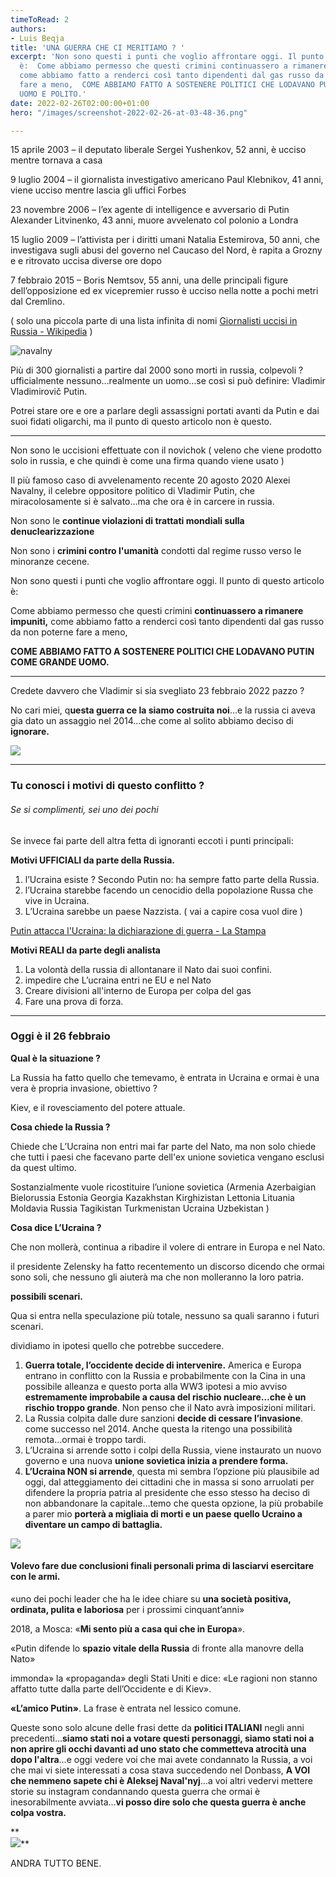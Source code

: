 ```yaml
---
timeToRead: 2
authors:
- Luis Beqja
title: 'UNA GUERRA CHE CI MERITIAMO ? '
excerpt: 'Non sono questi i punti che voglio affrontare oggi. Il punto di questo articolo
  è:  Come abbiamo permesso che questi crimini continuassero a rimanere impuniti,
  come abbiamo fatto a renderci così tanto dipendenti dal gas russo da non poterne
  fare a meno,  COME ABBIAMO FATTO A SOSTENERE POLITICI CHE LODAVANO PUTIN COME GRANDE
  UOMO E POLITO.'
date: 2022-02-26T02:00:00+01:00
hero: "/images/screenshot-2022-02-26-at-03-48-36.png"

---
```

15 aprile 2003 – il deputato liberale Sergei Yushenkov, 52 anni, è ucciso mentre tornava a casa

9 luglio 2004 – il giornalista investigativo americano Paul Klebnikov, 41 anni, viene ucciso mentre lascia gli uffici Forbes

23 novembre 2006 – l’ex agente di intelligence e avversario di Putin Alexander Litvinenko, 43 anni, muore avvelenato col polonio a Londra

15 luglio 2009 – l’attivista per i diritti umani Natalia Estemirova, 50 anni, che investigava sugli abusi del governo nel Caucaso del Nord, è rapita a Grozny e e ritrovato uccisa diverse ore dopo

7 febbraio 2015 – Boris Nemtsov, 55 anni, una delle principali figure dell’opposizione ed ex vicepremier russo è ucciso nella notte a pochi metri dal Cremlino.

( solo una piccola parte di una lista infinita di nomi [Giornalisti uccisi in Russia - Wikipedia](https://it.wikipedia.org/wiki/Giornalisti_uccisi_in_Russia#Una_lista_di_giornalisti_uccisi_in_Russia) )

![navalny](/images/11-kx1d-u3210188092209xlb-656x492-corriere-web-sezioni.jpg "navalny")

Più di 300 giornalisti a partire dal 2000 sono morti in russia, colpevoli ? ufficialmente nessuno…realmente un uomo…se così si può definire: Vladimir Vladimirovič Putin.

Potrei stare ore e ore a parlare degli assassigni portati avanti da Putin e dai suoi fidati oligarchi, ma il punto di questo articolo non è questo.

***

Non sono le uccisioni effettuate con il novichok ( veleno che viene prodotto solo in russia, e che quindi è come una firma quando viene usato )

Il più famoso caso di avvelenamento recente 20 agosto 2020 Alexei Navalny, il celebre oppositore politico di Vladimir Putin, che miracolosamente si è salvato…ma che ora è in carcere in russia.

Non sono le **continue violazioni di trattati mondiali sulla denuclearizzazione**

Non sono i **crimini contro l'umanità** condotti dal regime russo verso le minoranze cecene.

Non sono questi i punti che voglio affrontare oggi. Il punto di questo articolo è:

Come abbiamo permesso che questi crimini **continuassero a rimanere impuniti,** come abbiamo fatto a renderci così tanto dipendenti dal gas russo da non poterne fare a meno,

**COME ABBIAMO FATTO A SOSTENERE POLITICI CHE LODAVANO PUTIN COME GRANDE UOMO.**

***

Credete davvero che Vladimir si sia svegliato 23 febbraio 2022 pazzo ?

No cari miei, q**uesta guerra ce la siamo costruita noi**…e la russia ci aveva gia dato un assaggio nel 2014…che come al solito abbiamo deciso di **ignorare.**

![](/images/6512319_18101031_donbass_perche_e_importante.jpg)

***

### Tu conosci i motivi di questo conflitto ?

###### Se si complimenti, sei uno dei pochi

Se invece fai parte dell altra fetta di ignoranti eccoti i punti principali:

**Motivi UFFICIALI da parte della Russia.**

1. l’Ucraina esiste ? Secondo Putin no: ha sempre fatto parte della Russia.
2. l’Ucraina starebbe facendo un cenocidio della popolazione Russa che vive in Ucraina.
3. L’Ucraina sarebbe un paese Nazzista. ( vai a capire cosa vuol dire )

[Putin attacca l'Ucraina: la dichiarazione di guerra - La Stampa](https://www.lastampa.it/esteri/2022/02/24/video/ucraina_la_dichiarazione_di_guerra_di_putin_ci_impegneremo_alla_demilitarizzazione_e_de-nazificazione_dell_ucraina_-2861972/)

**Motivi REALI da parte degli analista**

1. La volontà della russia di allontanare il Nato dai suoi confini.
2. impedire che L’ucraina entri ne EU e nel Nato
3. Creare divisioni all'interno de Europa per colpa del gas
4. Fare una prova di forza.

***

### Oggi è il 26 febbraio

**Qual è la situazione ?**

La Russia ha fatto quello che temevamo, è entrata in Ucraina e ormai è una vera è propria invasione, obiettivo ?

Kiev, e il rovesciamento del potere attuale.

**Cosa chiede la Russia ?**

Chiede che L’Ucraina non entri mai far parte del Nato, ma non solo chiede che tutti i paesi che facevano parte dell'ex unione sovietica vengano esclusi da quest ultimo.

Sostanzialmente vuole ricostituire l’unione sovietica (Armenia Azerbaigian Bielorussia Estonia Georgia Kazakhstan Kirghizistan Lettonia Lituania Moldavia Russia Tagikistan Turkmenistan Ucraina Uzbekistan )

**Cosa dice L’Ucraina ?**

Che non mollerà, continua a ribadire il volere di entrare in Europa e nel Nato.

il presidente Zelensky ha fatto recentemento un discorso dicendo che ormai sono soli, che nessuno gli aiuterà ma che non molleranno la loro patria.

**possibili scenari.**

Qua si entra nella speculazione più totale, nessuno sa quali saranno i futuri scenari.

dividiamo in ipotesi quello che potrebbe succedere.

1. **Guerra totale, l’occidente decide di intervenire.** America e Europa entrano in conflitto con la Russia e probabilmente con la Cina in una possibile alleanza e questo porta alla WW3 ipotesi a mio avviso **estremamente improbabile a causa del rischio nucleare…che è un rischio troppo grande**. Non penso che il Nato avrà imposizioni militari.
2. La Russia colpita dalle dure sanzioni **decide di cessare l’invasione**. come successo nel 2014. Anche questa la ritengo una possibilità remota…ormai è troppo tardi.
3. L’Ucraina si arrende sotto i colpi della Russia, viene instaurato un nuovo governo e una nuova **unione sovietica inizia a prendere forma.**
4. **L’Ucraina NON si arrende**, questa mi sembra l’opzione più plausibile ad oggi, dal atteggiamento dei cittadini che in massa si sono arruolati per difendere la propria patria al presidente che esso stesso ha deciso di non abbandonare la capitale…temo che questa opzione, la più probabile a parer mio **porterà a migliaia di morti e un paese quello Ucraino a diventare un campo di battaglia.**

![](/images/6525243_24140853_bambini_ucraina_guerra.jpg)

#### Volevo fare due conclusioni finali personali prima di lasciarvi esercitare con le armi.

«uno dei pochi leader che ha le idee chiare su **una società positiva, ordinata, pulita e laboriosa** per i prossimi cinquant’anni»

2018, a Mosca: «**Mi sento più a casa qui che in Europa**».

«Putin difende lo **spazio vitale della Russia** di fronte alla manovre della Nato»

immonda» la «propaganda» degli Stati Uniti e dice: «Le ragioni non stanno affatto tutte dalla parte dell’Occidente e di Kiev».

**«L’amico Putin»**. La frase è entrata nel lessico comune.

Queste sono solo alcune delle frasi dette da **politici ITALIANI** negli anni precedenti…**siamo stati noi a votare questi personaggi, siamo stati noi a non aprire gli occhi davanti ad uno stato che commetteva atrocità una dopo l'altra**…e oggi vedere voi che mai avete condannato la Russia, a voi che mai vi siete interessati a cosa stava succedendo nel Donbass, **A VOI che nemmeno sapete chi è Aleksej Naval'nyj**…a voi altri vedervi mettere storie su instagram condannando questa guerra che ormai è inesorabilmente avviata…**vi posso dire solo che questa guerra è anche colpa vostra.**

\**  
![](/images/165133700-bf6aec0e-500a-4cd0-81a2-be7134df49f2.jpg)**

ANDRA TUTTO BENE.